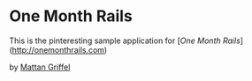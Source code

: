 # One Month Rails 

This is the pinteresting sample application for
[*One Month Rails*] (http://onemonthrails.com)

by [Mattan Griffel](http://mattangriffel.com)